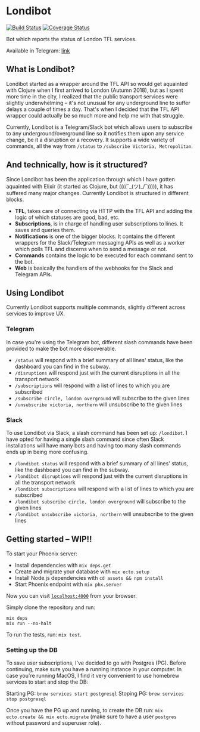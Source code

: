# Londibot

[![Build Status](https://travis-ci.org/Manzanit0/londibot.svg?branch=master)](https://travis-ci.org/Manzanit0/londibot)
[![Coverage Status](https://coveralls.io/repos/github/Manzanit0/londibot/badge.svg?branch=master)](https://coveralls.io/github/Manzanit0/londibot?branch=master)

Bot which reports the status of London TFL services.

Available in Telegram: [link](https://t.me/LondiBot)

## What is Londibot?

Londibot started as a wrapper around the TFL API so would get aquainted with Clojure when I first arrived to London (Autumn 2018), but as
I spent more time in the city, I realized that the public transport services were slightly underwhelming – it's not unusual for any underground
line to suffer delays a couple of times a day. That's when I decided that the TFL API wrapper could actually be so much more and help me with that
struggle.

Currently, Londibot is a Telegram/Slack bot which allows users to subscribe to any underground/overground line so it notifies them upon any service
change, be it a disruption or a recovery. It supports a wide variety of commands, all the way from `/status` to `/subscribe Victoria, Metropolitan`.

## And technically, how is it structured?

Since Londibot has been the application through which I have gotten aquainted with Elixir (it started as Clojure, but ((((¯\_(ツ)_/¯))))), it has
suffered many major changes. Currently Londibot is structured in different blocks.

- **TFL**, takes care of connecting via HTTP with the TFL API and adding the logic of which statuses are good, bad, etc.
- **Subscriptions**, is in charge of handling user subscriptions to lines. It saves and queries them.
- **Notifications** is one of the bigger blocks. It contains the different wrappers for the Slack/Telegram messaging APIs as well as a worker
which polls TFL and discerns when to send a message or not.
- **Commands** contains the logic to be executed for each command sent to the bot.
- **Web** is basically the handlers of the webhooks for the Slack and Telegram APIs.

## Using Londibot

Currently Londibot supports multiple commands, slightly different across services to improve UX.

### Telegram

In case you're using the Telegram bot, different slash commands have been provided to make the bot more discoverable.

- `/status` will respond with a brief summary of all lines' status, like the dashboard you can find in the subway.
- `/disruptions` will respond just with the current disruptions in all the transport network
- `/subscriptions` will respond with a list of lines to which you are subscribed
- `/subscribe circle, london overground` will subscribe to the given lines
- `/unsubscribe victoria, northern` will unsubscribe to the given lines

### Slack

To use Londibot via Slack, a slash command has been set up: `/londibot`. I have opted for having a single slash command since often 
Slack installations will have many bots and having too many slash commands ends up in being more confusing.

- `/londibot status` will respond with a brief summary of all lines' status, like the dashboard you can find in the subway.
- `/londibot disruptions` will respond just with the current disruptions in all the transport network
- `/londibot subscriptions` will respond with a list of lines to which you are subscribed
- `/londibot subscribe circle, london overground` will subscribe to the given lines
- `/londibot unsubscribe victoria, northern` will unsubscribe to the given lines

## Getting started – WIP!!

To start your Phoenix server:

  * Install dependencies with `mix deps.get`
  * Create and migrate your database with `mix ecto.setup`
  * Install Node.js dependencies with `cd assets && npm install`
  * Start Phoenix endpoint with `mix phx.server`

Now you can visit [`localhost:4000`](http://localhost:4000) from your browser.

Simply clone the repository and run:

```
mix deps
mix run --no-halt
```

To run the tests, run: `mix test`.

### Setting up the DB

To save user subscriptions, I've decided to go with Postgres (PG). Before continuing, make sure you have a running instance in your computer.
In case you're running MacOS, I find it very convenient to use homebrew services to start and stop the DB:

Starting PG: `brew services start postgresql`
Stoping PG: `brew services stop postgresql`

Once you have the PG up and running, to create the DB run: `mix ecto.create && mix ecto.migrate` (make sure to have a user `postgres` without password and superuser role).